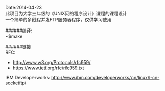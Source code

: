 Date:2014-04-23</br>
此项目为大学三年级的《UNIX网络程序设计》课程的课程设计</br>
一个简单的多线程并发FTP服务器程序，仅供学习使用 </br>

######编译:</br>
~$make </br>

######链接</br>
RFC:</br> 
* http://www.w3.org/Protocols/rfc959/ </br>
* https://www.ietf.org/rfc/rfc959.txt </br>

IBM Developerworks: http://www.ibm.com/developerworks/cn/linux/l-cn-socketftp/</br>

